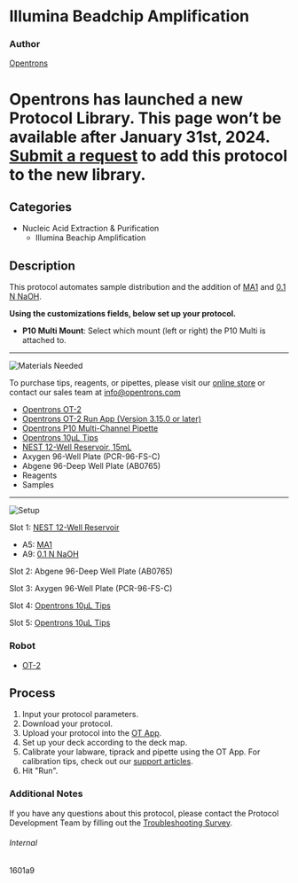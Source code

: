 # Illumina Beadchip Amplification

### Author
[Opentrons](https://opentrons.com/)


# Opentrons has launched a new Protocol Library. This page won’t be available after January 31st, 2024. [Submit a request](https://docs.google.com/forms/d/e/1FAIpQLSdYYp9QCKow4nn0KlCVsMS3HX0eJ0N9O7-erajKvcpT0lWbSg/viewform) to add this protocol to the new library.

## Categories
* Nucleic Acid Extraction & Purification
	* Illumina Beachip Amplification


## Description
This protocol automates sample distribution and the addition of [MA1](https://www.illumina.com/products/by-type/microarray-kits/infinium-global-screening.html) and [0.1 N NaOH](https://www.sigmaaldrich.com/catalog/product/sigma/s2770?lang=en®ion=US).


**Using the customizations fields, below set up your protocol.**
* **P10 Multi Mount**: Select which mount (left or right) the P10 Multi is attached to.



---
![Materials Needed](https://s3.amazonaws.com/opentrons-protocol-library-website/custom-README-images/001-General+Headings/materials.png)

To purchase tips, reagents, or pipettes, please visit our [online store](https://shop.opentrons.com/) or contact our sales team at [info@opentrons.com](mailto:info@opentrons.com)

* [Opentrons OT-2](https://shop.opentrons.com/collections/ot-2-robot/products/ot-2)
* [Opentrons OT-2 Run App (Version 3.15.0 or later)](https://opentrons.com/ot-app/)
* [Opentrons P10 Multi-Channel Pipette](https://shop.opentrons.com/collections/ot-2-pipettes)
* [Opentrons 10µL Tips](https://shop.opentrons.com/collections/opentrons-tips/products/opentrons-10ul-tips)
* [NEST 12-Well Reservoir, 15mL](https://labware.opentrons.com/nest_12_reservoir_15ml?category=reservoir)
* Axygen 96-Well Plate (PCR-96-FS-C)
* Abgene 96-Deep Well Plate (AB0765)
* Reagents
* Samples


---
![Setup](https://s3.amazonaws.com/opentrons-protocol-library-website/custom-README-images/001-General+Headings/Setup.png)

Slot 1: [NEST 12-Well Reservoir](https://labware.opentrons.com/nest_12_reservoir_15ml?category=reservoir)
* A5: [MA1](https://www.illumina.com/products/by-type/microarray-kits/infinium-global-screening.html)
* A9: [0.1 N NaOH](https://www.sigmaaldrich.com/catalog/product/sigma/s2770?lang=en®ion=US)

Slot 2: Abgene 96-Deep Well Plate (AB0765)

Slot 3: Axygen 96-Well Plate (PCR-96-FS-C)

Slot 4: [Opentrons 10µL Tips](https://shop.opentrons.com/collections/opentrons-tips/products/opentrons-10ul-tips)

Slot 5: [Opentrons 10µL Tips](https://shop.opentrons.com/collections/opentrons-tips/products/opentrons-10ul-tips)



### Robot
* [OT-2](https://opentrons.com/ot-2)

## Process

1. Input your protocol parameters.
2. Download your protocol.
3. Upload your protocol into the [OT App](https://opentrons.com/ot-app).
4. Set up your deck according to the deck map.
5. Calibrate your labware, tiprack and pipette using the OT App. For calibration tips, check out our [support articles](https://support.opentrons.com/en/collections/1559720-guide-for-getting-started-with-the-ot-2).
6. Hit "Run".

### Additional Notes
If you have any questions about this protocol, please contact the Protocol Development Team by filling out the [Troubleshooting Survey](https://protocol-troubleshooting.paperform.co/).

###### Internal
1601a9
